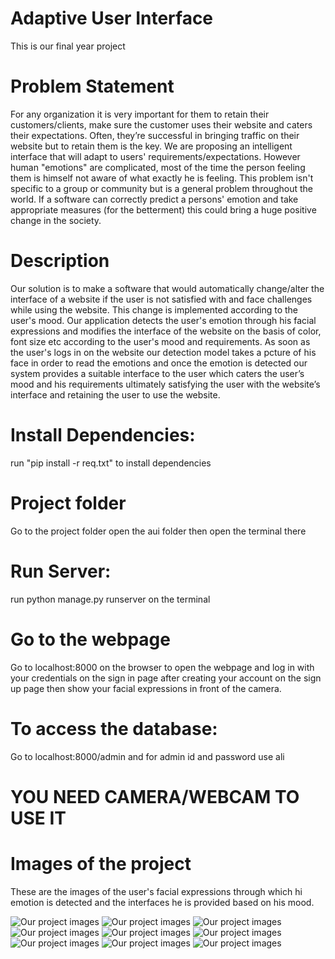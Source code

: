 # Adaptive User Interface
This is our final year project

# Problem Statement
For any organization it is very important for them to retain their customers/clients, make sure the customer uses their website and caters their expectations. Often, they’re successful in bringing traffic on their website but to retain them is the key. We are proposing an intelligent interface that will adapt to users' requirements/expectations. However human "emotions" are complicated, most of the time the person feeling them is himself not aware of what exactly he is feeling.  This problem isn't specific to a group or community but is a general problem throughout the world. If a software can correctly predict a persons' emotion and take appropriate measures (for the betterment) this could bring a huge positive change in the society.

# Description
Our solution is to make a software that would automatically change/alter the interface of a website if the user is not satisfied with and face challenges while using the website. This change is implemented according to the user's mood. Our application detects the user's emotion through his facial expressions and modifies the interface of the website on the basis of color, font size etc according to the user's mood and requirements.
As soon as the user's logs in on the website our detection model takes a pcture of his face in order to read the emotions and once the emotion is detected our system provides a suitable interface to the user which caters the user’s mood and his requirements ultimately satisfying the user with the website’s interface and retaining the user to use the website.

# Install Dependencies:
run "pip install -r req.txt" to install dependencies

# Project folder
Go to the project folder open the aui folder then open the terminal there 

# Run Server:
run python manage.py runserver on the terminal

# Go to the webpage
Go to localhost:8000 on the browser to open the webpage and log in with your credentials on the sign in page after creating your account on the sign up page then show your facial expressions in front of the camera.

# To access the database:
Go to localhost:8000/admin and for admin id and password use ali

# **YOU NEED CAMERA/WEBCAM TO USE IT**

# Images of the project
These are the images of the user's facial expressions through which hi emotion is detected and the interfaces he is provided based on his mood.

![Our project images](https://github.com/maazsiddiqui22/OurFyp/blob/master/Final%20year%20project/aui/Projects-Images/landing%20page.PNG)
![Our project images](https://github.com/maazsiddiqui22/OurFyp/blob/master/Final%20year%20project/aui/Projects-Images/sadexpression.png)
![Our project images](https://github.com/maazsiddiqui22/OurFyp/blob/master/Final%20year%20project/aui/Projects-Images/Sad-Interface-Yellow.PNG)
![Our project images](https://github.com/maazsiddiqui22/OurFyp/blob/master/Final%20year%20project/aui/Projects-Images/Sad-Interface-Orange.PNG)
![Our project images](https://github.com/maazsiddiqui22/OurFyp/blob/master/Final%20year%20project/aui/Projects-Images/angryexpression.png)
![Our project images](https://github.com/maazsiddiqui22/OurFyp/blob/master/Final%20year%20project/aui/Projects-Images/Angry-Interface-Blue.PNG)
![Our project images](https://github.com/maazsiddiqui22/OurFyp/blob/master/Final%20year%20project/aui/Projects-Images/Angry-Interface-Green.PNG)
![Our project images](https://github.com/maazsiddiqui22/OurFyp/blob/master/Final%20year%20project/aui/Projects-Images/Happyexpression.png)
![Our project images](https://github.com/maazsiddiqui22/OurFyp/blob/master/Final%20year%20project/aui/Projects-Images/Happy-Interface.PNG)
